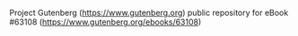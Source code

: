 Project Gutenberg (https://www.gutenberg.org) public repository for eBook #63108 (https://www.gutenberg.org/ebooks/63108)
